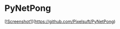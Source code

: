 # PyNetPong
[[!Screenshot1](https://user-images.githubusercontent.com/68371847/138109326-50497d71-fb29-422f-9915-fd85113cdde8.png)](https://github.com/Pixelsuft/PyNetPong)

